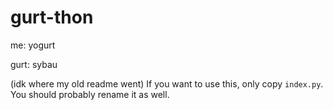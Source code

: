 # gurt-thon
me: yogurt

gurt: sybau

(idk where my old readme went)
If you want to use this, only copy `index.py`. You should probably rename it as well.
